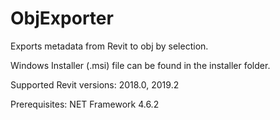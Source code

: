 # ObjExporter
Exports metadata from Revit to obj by selection.

Windows Installer (.msi) file can be found in the installer folder.

Supported Revit versions: 2018.0, 2019.2

Prerequisites: NET Framework 4.6.2
